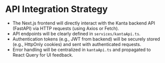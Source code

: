 # API Integration Strategy

  * The Next.js frontend will directly interact with the Kanta backend API (FastAPI) via HTTP requests (using Axios or Fetch).
  * API endpoints will be clearly defined in `services/kantaApi.ts`.
  * Authentication tokens (e.g., JWT from backend) will be securely stored (e.g., HttpOnly cookies) and sent with authenticated requests.
  * Error handling will be centralized in `kantaApi.ts` and propagated to React Query for UI feedback.